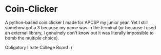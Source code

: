 # Coin-Clicker
A python-based coin clicker I made for APCSP my junior year. Yet I still somehow got a 3 because my name was in the terminal (or because I used an external library, I genuinely don't know but it was literally impossible to bomb the multiple choice).

Obligatory I hate College Board :)
